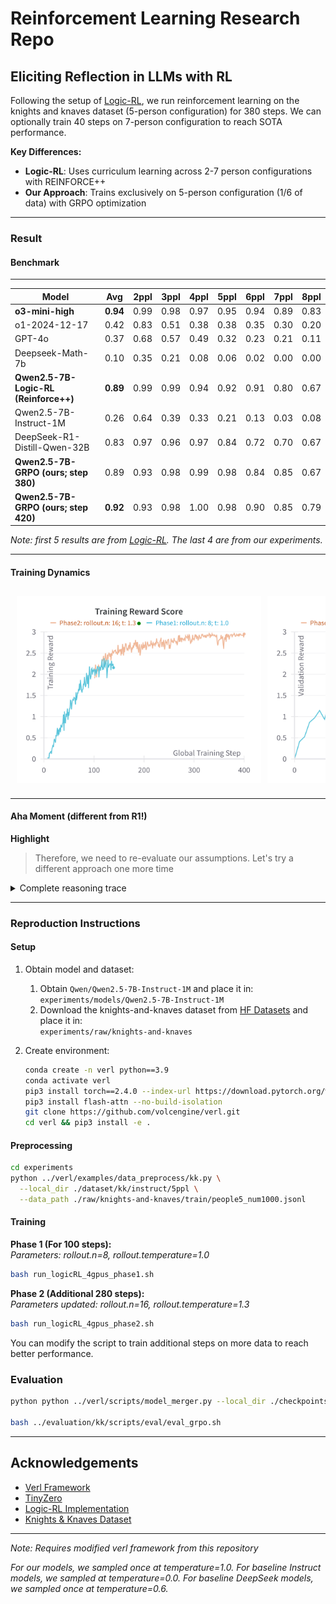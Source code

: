 # Reinforcement Learning Research Repo

## Eliciting Reflection in LLMs with RL

Following the setup of [Logic-RL](https://github.com/Unakar/Logic-RL), we run reinforcement learning on the knights and knaves dataset (5-person configuration) for 380 steps. We can optionally train 40 steps on 7-person configuration to reach SOTA performance.

**Key Differences:**
- **Logic-RL**: Uses curriculum learning across 2-7 person configurations with REINFORCE++
- **Our Approach**: Trains exclusively on 5-person configuration 
(1/6 of data) with GRPO optimization

---
### Result

#### Benchmark
---
| **Model**                                                             | **Avg** | **2ppl** | **3ppl** | **4ppl** | **5ppl** | **6ppl** | **7ppl** | **8ppl** |
|-----------------------------------------------------------------------|---------|----------|----------|----------|----------|----------|----------|----------|
| **o3-mini-high**                                                          | **0.94** | 0.99     | 0.98     | 0.97     | 0.95     | 0.94     | 0.89     | 0.83     |
| o1-2024-12-17                                                         | 0.42    | 0.83     | 0.51     | 0.38     | 0.38     | 0.35     | 0.30     | 0.20     |
| GPT-4o                                                                | 0.37    | 0.68     | 0.57     | 0.49     | 0.32     | 0.23     | 0.21     | 0.11     |
| Deepseek-Math-7b                                                      | 0.10    | 0.35     | 0.21     | 0.08     | 0.06     | 0.02     | 0.00     | 0.00     |
| **Qwen2.5-7B-Logic-RL (Reinforce++)**                                  | **0.89** | 0.99     | 0.99     | 0.94     | 0.92     | 0.91     | 0.80     | 0.67     |
| Qwen2.5-7B-Instruct-1M                                                | 0.26    | 0.64     | 0.39     | 0.33     | 0.21     | 0.13     | 0.03     | 0.08     |
| DeepSeek-R1-Distill-Qwen-32B                                          | 0.83    | 0.97     | 0.96     | 0.97     | 0.84     | 0.72     | 0.70     | 0.67     |
| **Qwen2.5-7B-GRPO (ours; step 380)**                                  | 0.89 | 0.93     | 0.98     | 0.99     | 0.98     | 0.84     | 0.85     | 0.67     |
| **Qwen2.5-7B-GRPO (ours; step 420)**                                  | **0.92** | 0.93     | 0.98     | 1.00     | 0.98     | 0.90     | 0.85     | 0.79     |


*Note: first 5 results are from [Logic-RL](https://github.com/Unakar/Logic-RL). The last 4 are from our experiments.*

---

#### Training Dynamics
<div style="display: flex; gap: 10px; overflow: auto; padding: 10px;">
  <img src="docs/pics/training_reward.png" style="height: 300px; flex-shrink: 0;">
  <img src="docs/pics/validation_reward.png" style="height: 300px; flex-shrink: 0;">
  <img src="docs/pics/response_length.png" style="height: 300px; flex-shrink: 0;">
</div>

---

#### Aha Moment (different from R1!)
**Highlight**  
> Therefore, we need to re-evaluate our assumptions.
> Let's try a different approach one more time

<details>

<summary>Complete reasoning trace</summary>

```
<think> To solve this, let's analyze each statement step by step, considering the implications based on whether the speakers are knights (who always tell the truth) or knaves (who always lie).

1. Sofia says: "Mia is a knave or Aiden is a knight."
2. Scarlett says: "Sofia is a knight or Grace is a knave."
3. Mia says: "Aiden is not a knight."
4. Aiden says: "Scarlett is not a knight."
5. Grace says: "Mia is a knave and Mia is a knight."

Let's start by analyzing Grace's statement. Since Grace says "Mia is a knave and Mia is a knight," this statement is inherently contradictory. Therefore, Grace must be a knave (since a knave always lies).

Now that we know Grace is a knave, let's look at Scarlett's statement: "Sofia is a knight or Grace is a knave." Since Grace is a knave, Scarlett's statement is true, which means Scarlett must be a knight.

Next, let's consider Aiden's statement: "Scarlett is not a knight." Since we've determined that Scarlett is a knight, Aiden's statement is false, which means Aiden must be a knave.

Now we know Aiden is a knave, let's look at Sofia's statement: "Mia is a knave or Aiden is a knight." Since Aiden is a knave, the statement "Aiden is a knight" is false. Therefore, for Sofia's statement to be true (and since Sofia is a knight), "Mia is a knave" must be true. This means Mia is a knave.

Finally, let's check Mia's statement: "Aiden is not a knight." Since Aiden is a knave, Mia's statement is true, which means Mia must be a knight. However, we've already determined that Mia is a knave, which creates a contradiction. This contradiction suggests that our initial assumption about Aiden being a knave might be incorrect.

Let's try a different approach by assuming Aiden is a knight. If Aiden is a knight, then his statement "Scarlett is not a knight" must be true, meaning Scarlett is a knave. If Scarlett is a knave, then her statement "Sofia is a knight or Grace is a knave" must be false. For the statement to be false, both "Sofia is a knight" and "Grace is a knave" must be false. This means Sofia is a knave and Grace is a knight.

If Sofia is a knave, then her statement "Mia is a knave or Aiden is a knight" must be false. For the statement to be false, both "Mia is a knave" and "Aiden is a knight" must be false. This means Mia is a knight and Aiden is a knave, but we already assumed Aiden is a knight, which creates a contradiction. Therefore, our assumption that Aiden is a knight is incorrect.

Let's try a different approach again, assuming Sofia is a knight. If Sofia is a knight, then her statement "Mia is a knave or Aiden is a knight" must be true. This means either Mia is a knave or Aiden is a knight (or both).

Let's assume Aiden is a knave. If Aiden is a knave, then his statement "Scarlett is not a knight" is false, meaning Scarlett is a knight. If Scarlett is a knight, then her statement "Sofia is a knight or Grace is a knave" must be true. Since Sofia is a knight, the statement is true, which means Scarlett is a knight.

Now, let's check Mia's statement: "Aiden is not a knight." Since Aiden is a knave, Mia's statement is true, which means Mia must be a knight.

Finally, let's check Grace's statement: "Mia is a knave and Mia is a knight." Since Mia is a knight, Grace's statement is false, which means Grace must be a knave.

Now, let's check Sofia's statement again: "Mia is a knave or Aiden is a knight." Since Mia is a knight and Aiden is a knave, Sofia's statement is false, which means Sofia must be a knave. However, we initially assumed Sofia is a knight, which creates a contradiction. Therefore, we need to re-evaluate our assumptions.

Let's try a different approach one more time, assuming Sofia is a knave. If Sofia is a knave, then her statement "Mia is a knave or Aiden is a knight" is false. This means Mia is a knight and Aiden is a knave.

If Aiden is a knave, then his statement "Scarlett is not a knight" is false, meaning Scarlett is a knight. If Scarlett is a knight, then her statement "Sofia is a knight or Grace is a knave" must be true. Since Sofia is a knave, the statement is true, which means Scarlett is a knight.

Now, let's check Mia's statement: "Aiden is not a knight." Since Aiden is a knave, Mia's statement is true, which means Mia must be a knight.

Finally, let's check Grace's statement: "Mia is a knave and Mia is a knight." Since Mia is a knight, Grace's statement is false, which means Grace must be a knave.

Now, let's check Sofia's statement again: "Mia is a knave or Aiden is a knight." Since Mia is a knight and Aiden is a knave, Sofia's statement is false, which means Sofia must be a knave.

This configuration is consistent with all the statements. Therefore, the identities are:
Sofia is a knave
Scarlett is a knight
Mia is a knight
Aiden is a knave
Grace is a knave
</think>
<answer> (1) Sofia is a knave
(2) Scarlett is a knight
(3) Mia is a knight
(4) Aiden is a knave
(5) Grace is a knave 
</answer>
```

</details>

---

### Reproduction Instructions

#### Setup
1. Obtain model and dataset:
    1. Obtain `Qwen/Qwen2.5-7B-Instruct-1M` and place it in:  
    `experiments/models/Qwen2.5-7B-Instruct-1M`
    2. Download the knights-and-knaves dataset from [HF Datasets](https://huggingface.co/datasets/K-and-K/knights-and-knaves) and place it in:  
    `experiments/raw/knights-and-knaves`

2. Create environment:
   ```bash
   conda create -n verl python==3.9
   conda activate verl
   pip3 install torch==2.4.0 --index-url https://download.pytorch.org/whl/cu124
   pip3 install flash-attn --no-build-isolation
   git clone https://github.com/volcengine/verl.git
   cd verl && pip3 install -e .
   ```

#### Preprocessing
```bash
cd experiments
python ../verl/examples/data_preprocess/kk.py \
  --local_dir ./dataset/kk/instruct/5ppl \
  --data_path ./raw/knights-and-knaves/train/people5_num1000.jsonl
```

#### Training
**Phase 1 (For 100 steps):**  
*Parameters: rollout.n=8, rollout.temperature=1.0*
```bash
bash run_logicRL_4gpus_phase1.sh
```

**Phase 2 (Additional 280 steps):**  
*Parameters updated: rollout.n=16, rollout.temperature=1.3*
```bash
bash run_logicRL_4gpus_phase2.sh
```

You can modify the script to train additional steps on more data to reach better performance.

### Evaluation
```bash
python python ../verl/scripts/model_merger.py --local_dir ./checkpoints/logic_rl/grpo_run/global_step_380/actor/

bash ../evaluation/kk/scripts/eval/eval_grpo.sh
```

---

## Acknowledgements
- [Verl Framework](https://github.com/volcengine/verl)
- [TinyZero](https://github.com/Jiayi-Pan/TinyZero)
- [Logic-RL Implementation](https://github.com/Unakar/Logic-RL)
- [Knights & Knaves Dataset](https://github.com/AlphaPav/mem-kk-logic)

---

*Note: Requires modified verl framework from this repository*

*For our models, we sampled once at temperature=1.0. For baseline Instruct models, we sampled at temperature=0.0. For baseline DeepSeek models, we sampled once at temperature=0.6.*
